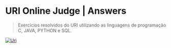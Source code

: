 # URI Online Judge | Answers

> Exercícios resolvidos do URI utilizando as linguagens de programação C, JAVA, PYTHON e SQL.

[![Uri][uri-image]][uri-url]

[uri-image]: https://img.shields.io/badge/uri-uri--online--judge-ff69b4.svg
[uri-url]: https://www.urionlinejudge.com.br/judge/pt/login 

